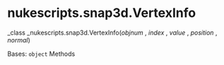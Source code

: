 # nukescripts.snap3d.VertexInfo
_class _nukescripts.snap3d.VertexInfo(_objnum_ , _index_ , _value_ , _position_ , _normal_)

Bases: `object`
Methods